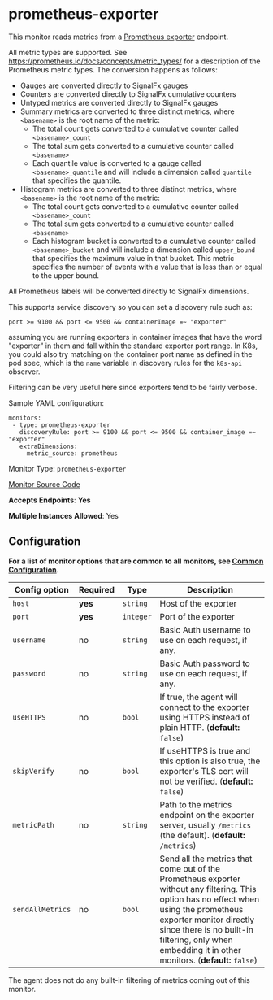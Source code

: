 <!--- GENERATED BY gomplate from scripts/docs/monitor-page.md.tmpl --->

# prometheus-exporter

This monitor reads metrics from a [Prometheus
exporter](https://prometheus.io/docs/instrumenting/exporters/) endpoint.

All metric types are supported.  See
https://prometheus.io/docs/concepts/metric_types/ for a description of the
Prometheus metric types.  The conversion happens as follows:

 - Gauges are converted directly to SignalFx gauges
 - Counters are converted directly to SignalFx cumulative counters
 - Untyped metrics are converted directly to SignalFx gauges
 - Summary metrics are converted to three distinct metrics, where
   `<basename>` is the root name of the metric:
   - The total count gets converted to a cumulative counter called `<basename>_count`
   - The total sum gets converted to a cumulative counter called `<basename>`
   - Each quantile value is converted to a gauge called
     `<basename>_quantile` and will include a dimension called `quantile` that
     specifies the quantile.
 - Histogram metrics are converted to three distinct metrics, where
   `<basename>` is the root name of the metric:
   - The total count gets converted to a cumulative counter called `<basename>_count`
   - The total sum gets converted to a cumulative counter called `<basename>`
   - Each histogram bucket is converted to a cumulative counter called
     `<basename>_bucket` and will include a dimension called `upper_bound` that
     specifies the maximum value in that bucket.  This metric specifies the
     number of events with a value that is less than or equal to the upper
     bound.

All Prometheus labels will be converted directly to SignalFx dimensions.

This supports service discovery so you can set a discovery rule such as:

`port >= 9100 && port <= 9500 && containerImage =~ "exporter"`

assuming you are running exporters in container images that have the word
"exporter" in them and fall within the standard exporter port range.  In
K8s, you could also try matching on the container port name as defined in
the pod spec, which is the `name` variable in discovery rules for the
`k8s-api` observer.

Filtering can be very useful here since exporters tend to be fairly verbose.

Sample YAML configuration:

```
monitors:
 - type: prometheus-exporter
   discoveryRule: port >= 9100 && port <= 9500 && container_image =~ "exporter"
   extraDimensions:
     metric_source: prometheus
```


Monitor Type: `prometheus-exporter`

[Monitor Source Code](https://github.com/signalfx/signalfx-agent/tree/master/internal/monitors/prometheusexporter)

**Accepts Endpoints**: **Yes**

**Multiple Instances Allowed**: Yes

## Configuration

**For a list of monitor options that are common to all monitors, see [Common
Configuration](../monitor-config.md#common-configuration).**


| Config option | Required | Type | Description |
| --- | --- | --- | --- |
| `host` | **yes** | `string` | Host of the exporter |
| `port` | **yes** | `integer` | Port of the exporter |
| `username` | no | `string` | Basic Auth username to use on each request, if any. |
| `password` | no | `string` | Basic Auth password to use on each request, if any. |
| `useHTTPS` | no | `bool` | If true, the agent will connect to the exporter using HTTPS instead of plain HTTP. (**default:** `false`) |
| `skipVerify` | no | `bool` | If useHTTPS is true and this option is also true, the exporter's TLS cert will not be verified. (**default:** `false`) |
| `metricPath` | no | `string` | Path to the metrics endpoint on the exporter server, usually `/metrics` (the default). (**default:** `/metrics`) |
| `sendAllMetrics` | no | `bool` | Send all the metrics that come out of the Prometheus exporter without any filtering.  This option has no effect when using the prometheus exporter monitor directly since there is no built-in filtering, only when embedding it in other monitors. (**default:** `false`) |



The agent does not do any built-in filtering of metrics coming out of this
monitor.


